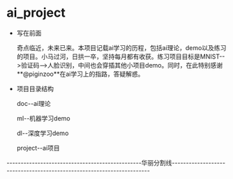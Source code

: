 # ai_project

- 写在前面

  奇点临近，未来已来。本项目记载ai学习的历程，包括ai理论，demo以及练习的项目。小马过河，日拱一卒，坚持每月都有收获。练习项目目标是MNIST-->验证码-->人脸识别，中间也会穿插其他小项目demo。同时，在此特别感谢**@piginzoo**在ai学习上的指路，答疑解惑。

- 项目目录结构

  doc--ai理论

  ml--机器学习demo

  dl--深度学习demo

  project--ai项目

------------------------------------------------华丽分割线----------------------------------------------------------------------